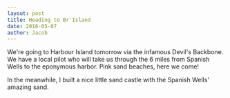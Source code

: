 ```yaml
---
layout: post
title: Heading to Br'Island
date: 2016-05-07
author: Jacob
---
```


We're going to Harbour Island tomorrow via the infamous Devil's Backbone.  We have a local pilot who will take us through the 6 miles from Spanish Wells to the eponymous harbor.  Pink sand beaches, here we come!  

In the meanwhile, I built a nice little sand castle with the Spanish Wells' amazing sand.
